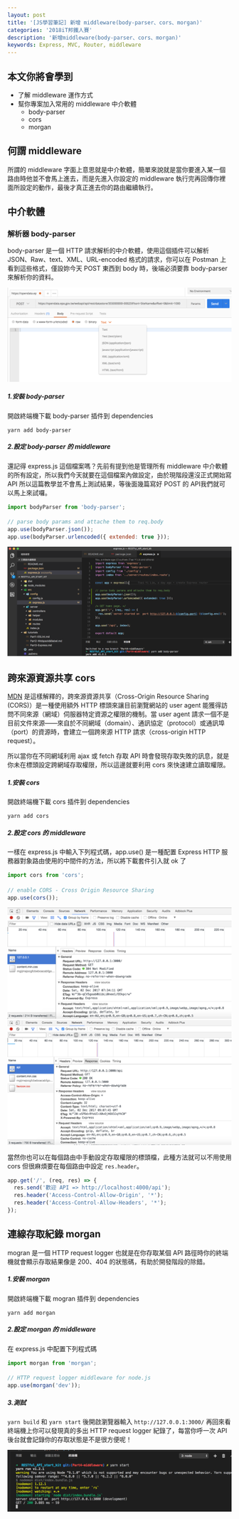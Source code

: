 ```yaml
---
layout: post
title: '[JS學習筆記] 新增 middleware(body-parser、cors、morgan)'
categories: '2018iT邦鐵人賽'
description: '新增middleware(body-parser、cors、morgan)'
keywords: Express, MVC, Router, middleware
---
```


## 本文你將會學到
- 了解 middleware 運作方式
- 幫你專案加入常用的 middleware 中介軟體
  - body-parser
  - cors
  - morgan

## 何謂 middleware

所謂的 middleware 字面上意思就是中介軟體，簡單來說就是當你要進入某一個路由時他並不會馬上進去，而是先進入你設定的 middleware 執行完再回傳你裡面所設定的動作，最後才真正進去你的路由繼續執行。


## 中介軟體

### 解析器 body-parser

body-parser 是一個 HTTP 請求解析的中介軟體，使用這個插件可以解析 JSON、Raw、text、XML、URL-encoded 格式的請求，你可以在 Postman 上看到這些格式，僅設妳今天 POST 東西到 body 時，後端必須要靠 body-parser 來解析你的資料。

<img src="/images/posts/it2018/img1061227-1.png">

##### 1.安裝 body-parser

開啟終端機下載 body-parser 插件到 dependencies

```
yarn add body-parser
```

##### 2.設定 body-parser 的 middleware

還記得 express.js 這個檔案嗎？先前有提到他是管理所有 middleware 中介軟體的所有設定，所以我們今天就要在這個檔案內做設定，由於現階段還沒正式開始寫 API 所以這篇教學並不會馬上測試結果，等後面幾篇寫好 POST 的 API我們就可以馬上來試囉。

```js
import bodyParser from 'body-parser';

// parse body params and attache them to req.body
app.use(bodyParser.json());
app.use(bodyParser.urlencoded({ extended: true }));
```
<img src="/images/posts/it2018/img1061227-2.png">


## 跨來源資源共享 cors

[MDN](https://developer.mozilla.org/zh-TW/docs/Web/HTTP/CORS) 是這樣解釋的，跨來源資源共享（Cross-Origin Resource Sharing (CORS)）是一種使用額外 HTTP 標頭來讓目前瀏覽網站的 user agent 能獲得訪問不同來源（網域）伺服器特定資源之權限的機制。當 user agent 請求一個不是目前文件來源——來自於不同網域（domain）、通訊協定（protocol）或通訊埠（port）的資源時，會建立一個跨來源 HTTP 請求（cross-origin HTTP request）。

所以當你在不同網域利用 ajax 或 fetch 存取 API 時會發現存取失敗的訊息，就是你未在標頭設定跨網域存取權限，所以這邊就要利用 cors 來快速建立讀取權限。

##### 1.安裝 cors

開啟終端機下載 cors 插件到 dependencies

```
yarn add cors
```

##### 2.設定 cors 的 middleware

一樣在 express.js 中輸入下列程式碼，app.use() 是一種配置 Express HTTP 服務器對象路由使用的中間件的方法，所以將下載套件引入就 ok 了

```js
import cors from 'cors';

// enable CORS - Cross Origin Resource Sharing
app.use(cors());
```

<img src="/images/posts/it2018/img1061227-3.png">
<img src="/images/posts/it2018/img1061227-4.png">

當然你也可以在每個路由中手動設定存取權限的標頭檔，此種方法就可以不用使用 cors 但很麻煩要在每個路由中設定 `res.header`。

```js
app.get('/', (req, res) => {
  res.send('歡迎 API => http://localhost:4000/api');
  res.header('Access-Control-Allow-Origin', '*');
  res.header('Access-Control-Allow-Headers', '*');
});
```

## 連線存取紀錄 morgan

mogran 是一個 HTTP request logger 也就是在你存取某個 API 路徑時你的終端機就會顯示存取結果像是 200、404 的狀態碼，有助於開發階段的除錯。

##### 1.安裝 morgan

開啟終端機下載 mogran 插件到 dependencies

```
yarn add morgan
```

##### 2.設定 morgan 的 middleware

在 express.js 中配置下列程式碼 

```js
import morgan from 'morgan';

// HTTP request logger middleware for node.js
app.use(morgan('dev'));
```

##### 3.測試

`yarn build` 和 `yarn start` 後開啟瀏覽器輸入 `http://127.0.0.1:3000/` 再回來看終端機上你可以發現真的多出 HTTP request logger 紀錄了，每當你呼一次 API 後台就會記錄你的存取狀態是不是很方便呢！

<img src="/images/posts/it2018/img1061227-5.png">
